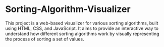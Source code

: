 # Sorting-Algorithm-Visualizer
This project is a web-based visualizer for various sorting algorithms, built using HTML, CSS, and JavaScript. It aims to provide an interactive way to understand how different sorting algorithms work by visually representing the process of sorting a set of values.
